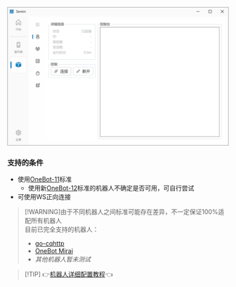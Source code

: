 
![机器人](../imgs/bot.png)

### 支持的条件

- 使用[OneBot-11](https://github.com/botuniverse/onebot-11)标准
  - 使用新[OneBot-12](https://12.onebot.dev/)标准的机器人不确定是否可用，可自行尝试
- 可使用WS正向连接

>[!WARNING]由于不同机器人之间标准可能存在差异，不一定保证100%适配所有机器人  
>目前已完全支持的机器人：
>- [go-cqhttp](https://github.com/Mrs4s/go-cqhttp)
>- [OneBot Mirai](https://github.com/yyuueexxiinngg/onebot-kotlin)  
>- *其他机器人暂未测试*

>[!TIP] 👉[机器人详细配置教程](../Tutorial/Bot.md)👈
